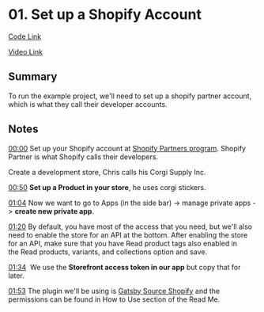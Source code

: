 # 01. Set up a Shopify Account

[Code Link](https://github.com/christopherbiscardi/advanced-gatsby-themes-workshop-code/tree/master)

[Video Link](https://egghead.io/lessons/gatsby-set-up-a-shopify-account#t=0)

## Summary

To run the example project, we'll need to set up a shopify partner account, which is what they call their developer accounts.

## Notes

[00:00](https://egghead.io/lessons/gatsby-set-up-a-shopify-account#t=0) Set up your Shopify account at [Shopify Partners program](https://www.shopify.com/partners). Shopify Partner is what Shopify calls their developers.

Create a development store, Chris calls his Corgi Supply Inc.

[00:50](https://egghead.io/lessons/gatsby-set-up-a-shopify-account#t=50) **Set up a Product in your store**, he uses corgi stickers.

[01:04](https://egghead.io/lessons/gatsby-set-up-a-shopify-account#t=64) Now we want to go to Apps (in the side bar) -> manage private apps -> **create new private app**.

[01:20](https://egghead.io/lessons/gatsby-set-up-a-shopify-account#t=80) By default, you have most of the access that you need, but we'll also need to enable the store for an API at the bottom. After enabling the store for an API, make sure that you have Read product tags also enabled in the Read products, variants, and collections option and save.

[01:34](https://egghead.io/lessons/gatsby-set-up-a-shopify-account#t=94)  We use the **Storefront access token in our app** but copy that for later.

[01:53](https://egghead.io/lessons/gatsby-set-up-a-shopify-account#t=113) The plugin we'll be using is [Gatsby Source Shopify](https://github.com/angeloashmore/gatsby-source-shopify) and the permissions can be found in How to Use section of the Read Me.

